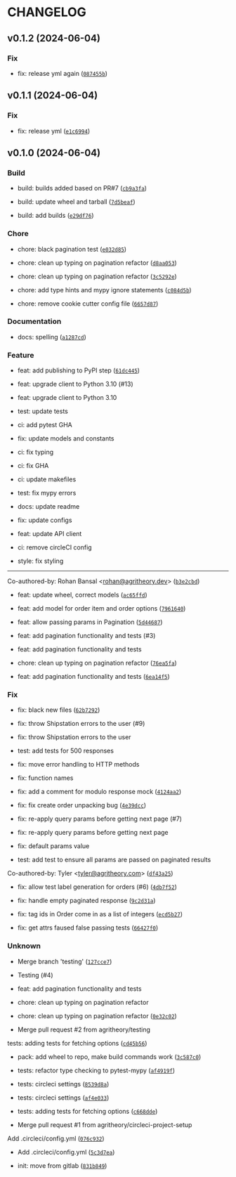 # CHANGELOG



## v0.1.2 (2024-06-04)

### Fix

* fix: release yml again ([`087455b`](https://github.com/Alchez/shipstation-client/commit/087455bac1ea62c0521accf7c345ea9bda05e976))


## v0.1.1 (2024-06-04)

### Fix

* fix: release yml ([`e1c6994`](https://github.com/Alchez/shipstation-client/commit/e1c69943e9f2f6ef9c1668360eb2765d734164aa))


## v0.1.0 (2024-06-04)

### Build

* build: builds added based on PR#7 ([`cb9a3fa`](https://github.com/Alchez/shipstation-client/commit/cb9a3fa3bf650d38e35e2c532b3fbe2ca3b9e43e))

* build: update wheel and tarball ([`7d5beaf`](https://github.com/Alchez/shipstation-client/commit/7d5beafeaa37fbe6fbc4f4f33d73948104f2ed01))

* build: add builds ([`e29df76`](https://github.com/Alchez/shipstation-client/commit/e29df76c1e12bf1311671bca5114ac5f22cd29de))

### Chore

* chore: black pagination test ([`e032d85`](https://github.com/Alchez/shipstation-client/commit/e032d85b6c83c252f083c047c063428d7a5ee05b))

* chore: clean up typing on pagination refactor ([`d8aa053`](https://github.com/Alchez/shipstation-client/commit/d8aa0530b43ef27d790ac7df03b253d61f6fcc6f))

* chore: clean up typing on pagination refactor ([`3c5292e`](https://github.com/Alchez/shipstation-client/commit/3c5292ef3b667c0999a961f6635229a10d872be6))

* chore: add type hints and mypy ignore statements ([`c084d5b`](https://github.com/Alchez/shipstation-client/commit/c084d5baf2648d57dc3f3462d92e8fd855c6eda6))

* chore: remove cookie cutter config file ([`6657d87`](https://github.com/Alchez/shipstation-client/commit/6657d87c90e64faa0cca36847a6880ba380240b1))

### Documentation

* docs: spelling ([`a1287cd`](https://github.com/Alchez/shipstation-client/commit/a1287cd2b124b5f7d8ae8212c29a0a47f3028925))

### Feature

* feat: add publishing to PyPI step ([`61dc445`](https://github.com/Alchez/shipstation-client/commit/61dc44562325447d122baff7dc352bb81c02ccce))

* feat: upgrade client to Python 3.10 (#13)

* feat: upgrade client to Python 3.10

* test: update tests

* ci: add pytest GHA

* fix: update models and constants

* ci: fix typing

* ci: fix GHA

* ci: update makefiles

* test: fix mypy errors

* docs: update readme

* fix: update configs

* feat: update API client

* ci: remove circleCI config

* style: fix styling

---------

Co-authored-by: Rohan Bansal &lt;rohan@agritheory.dev&gt; ([`b3e2cbd`](https://github.com/Alchez/shipstation-client/commit/b3e2cbdafd8842ec100aea365968cf1c51b4d942))

* feat: update wheel, correct models ([`ac65ffd`](https://github.com/Alchez/shipstation-client/commit/ac65ffd96fec35f19eae0d3d3c8261a3d4f10dc0))

* feat: add model for order item and order options ([`7961640`](https://github.com/Alchez/shipstation-client/commit/79616405b1eff3b8ae1db5e93c2483e9e5f92d91))

* feat: allow passing params in Pagination ([`5d44687`](https://github.com/Alchez/shipstation-client/commit/5d44687a35943a63d850e11ed69732c8b39dee92))

* feat: add pagination functionality and tests (#3)

* feat: add pagination functionality and tests

* chore: clean up typing on pagination refactor ([`76ea5fa`](https://github.com/Alchez/shipstation-client/commit/76ea5fa7b1cdf43cb39b37a8aa42c58c0325c6ca))

* feat: add pagination functionality and tests ([`6ea14f5`](https://github.com/Alchez/shipstation-client/commit/6ea14f5c6ad8830685094799cba3b982239180b5))

### Fix

* fix: black new files ([`62b7292`](https://github.com/Alchez/shipstation-client/commit/62b729288c31ade546e3c50c66dfab7ed115c15c))

* fix: throw Shipstation errors to the user (#9)

* fix: throw Shipstation errors to the user

* test: add tests for 500 responses

* fix: move error handling to HTTP methods

* fix: function names

* fix: add a comment for modulo response mock ([`4124aa2`](https://github.com/Alchez/shipstation-client/commit/4124aa24cc1691edc9a7cde3e9586b4890141ce0))

* fix: fix create order unpacking bug ([`4e39dcc`](https://github.com/Alchez/shipstation-client/commit/4e39dcc2995c8906b7c1a7178dcf12278b684834))

* fix: re-apply query params before getting next page (#7)

* fix: re-apply query params before getting next page

* fix: default params value

* test: add test to ensure all params are passed on paginated results

Co-authored-by: Tyler &lt;tyler@agritheory.com&gt; ([`df43a25`](https://github.com/Alchez/shipstation-client/commit/df43a252d62691c1ce18daff93ff179a2f4ea1d1))

* fix: allow test label generation for orders (#6) ([`4db7f52`](https://github.com/Alchez/shipstation-client/commit/4db7f52efc3db031548f0108694ea70783e9cf4f))

* fix: handle empty paginated response ([`9c2d31a`](https://github.com/Alchez/shipstation-client/commit/9c2d31adae51cbdfcfedee7ce1e03f3c7a034e33))

* fix: tag ids in Order come in as a list of integers ([`ecd5b27`](https://github.com/Alchez/shipstation-client/commit/ecd5b274cab262ebc1c1dc6aa87a50698627f0a9))

* fix: get attrs faused false passing tests ([`66427f0`](https://github.com/Alchez/shipstation-client/commit/66427f00c13a4e32ada90158cb59bd5867077d89))

### Unknown

* Merge branch &#39;testing&#39; ([`127cce7`](https://github.com/Alchez/shipstation-client/commit/127cce772ea12af3d6d7724a73f9a4a725afeb7b))

* Testing (#4)

* feat: add pagination functionality and tests

* chore: clean up typing on pagination refactor

* chore: clean up typing on pagination refactor ([`0e32c02`](https://github.com/Alchez/shipstation-client/commit/0e32c0227aefc1ffb3c77cce354a30d0935a6f62))

* Merge pull request #2 from agritheory/testing

tests: adding tests for fetching options ([`cd45b56`](https://github.com/Alchez/shipstation-client/commit/cd45b56cc6db8f50fb32e9f9656228e98900eea6))

* pack: add wheel to repo, make build commands work ([`3c587c0`](https://github.com/Alchez/shipstation-client/commit/3c587c0ed10fdbb2a2fac6a970fa20ce0a117f93))

* tests: refactor type checking to pytest-mypy ([`af4919f`](https://github.com/Alchez/shipstation-client/commit/af4919f68d21b83fabbe447faf64cb39b627132a))

* tests: circleci settings ([`8539d8a`](https://github.com/Alchez/shipstation-client/commit/8539d8a8f626a0fb90195975646ee7914042da6f))

* tests: circleci settings ([`af4e033`](https://github.com/Alchez/shipstation-client/commit/af4e0336385adcee2e4fd4c64d6ead0f88b57d5e))

* tests: adding tests for fetching options ([`c668dde`](https://github.com/Alchez/shipstation-client/commit/c668ddea9ce46f4175ceeb4ee7e36ad428e93fff))

* Merge pull request #1 from agritheory/circleci-project-setup

Add .circleci/config.yml ([`076c932`](https://github.com/Alchez/shipstation-client/commit/076c932f30ef6fa72b61c89abd2a703b1d0a2373))

* Add .circleci/config.yml ([`5c3d7ea`](https://github.com/Alchez/shipstation-client/commit/5c3d7ea3d4d6a0a44aaf73205aceb6ab52ba7a9e))

* init: move from gitlab ([`831b849`](https://github.com/Alchez/shipstation-client/commit/831b849b14110a3dfe6303d16507e267b9ed076f))
